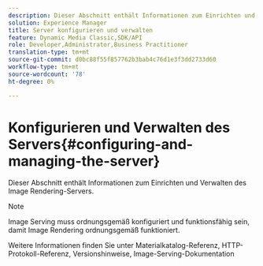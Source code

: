 ```yaml
---
description: Dieser Abschnitt enthält Informationen zum Einrichten und Verwalten des Image Rendering-Servers.
solution: Experience Manager
title: Server konfigurieren und verwalten
feature: Dynamic Media Classic,SDK/API
role: Developer,Administrator,Business Practitioner
translation-type: tm+mt
source-git-commit: d0bc88f55f857762b3bab4c76d1e3f3dd2733d60
workflow-type: tm+mt
source-wordcount: '78'
ht-degree: 0%

---
```



# Konfigurieren und Verwalten des Servers{#configuring-and-managing-the-server}

Dieser Abschnitt enthält Informationen zum Einrichten und Verwalten des Image Rendering-Servers.

>[!NOTE]
>
>Image Serving muss ordnungsgemäß konfiguriert und funktionsfähig sein, damit Image Rendering ordnungsgemäß funktioniert.

Weitere Informationen finden Sie unter Materialkatalog-Referenz, HTTP-Protokoll-Referenz, Versionshinweise, Image-Serving-Dokumentation
